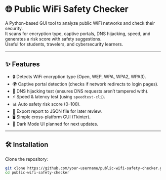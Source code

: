# 🌐 Public WiFi Safety Checker

A Python-based GUI tool to analyze public WiFi networks and check their security.  
It scans for encryption type, captive portals, DNS hijacking, speed, and generates a risk score with safety suggestions.  
Useful for students, travelers, and cybersecurity learners.  

---

## ✨ Features
- 🔒 Detects WiFi encryption type (Open, WEP, WPA, WPA2, WPA3).  
- 🌍 Captive portal detection (checks if network redirects to login pages).  
- 🧭 DNS hijacking test (ensures DNS requests aren’t tampered with).  
- ⚡ Speed & latency test (using `speedtest-cli`).  
- 📊 Auto safety risk score (0–100).  
- 📂 Export report to JSON file for later review.  
- 🖥️ Simple cross-platform GUI (Tkinter).  
- 🌙 Dark Mode UI planned for next updates.  

---

## 🛠️ Installation
Clone the repository:
```bash
git clone https://github.com/your-username/public-wifi-safety-checker.git
cd public-wifi-safety-checker
